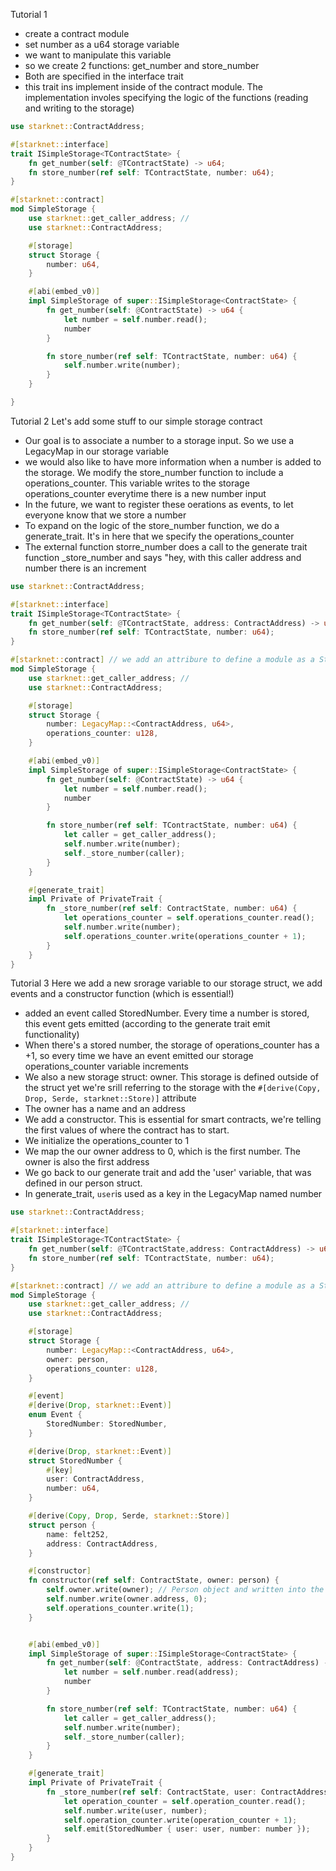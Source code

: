 Tutorial 1
- create a contract module
- set number as a u64 storage variable
- we want to manipulate this variable
- so we create 2 functions: get_number and store_number
- Both are specified in the interface trait
- this trait ins implement inside of the contract module. The implementation involes specifying the logic of the functions (reading and writing to the storage)



```rust
use starknet::ContractAddress;

#[starknet::interface]
trait ISimpleStorage<TContractState> {
    fn get_number(self: @TContractState) -> u64;
    fn store_number(ref self: TContractState, number: u64);
}

#[starknet::contract] 
mod SimpleStorage {
    use starknet::get_caller_address; // 
    use starknet::ContractAddress;

    #[storage]
    struct Storage {
        number: u64,
    }

    #[abi(embed_v0)]
    impl SimpleStorage of super::ISimpleStorage<ContractState> {
        fn get_number(self: @ContractState) -> u64 {
            let number = self.number.read();
            number
        }

        fn store_number(ref self: TContractState, number: u64) {
            self.number.write(number);
        }
    }

}

```

Tutorial 2
Let's add some stuff to our simple storage contract
- Our goal is to associate a number to a storage input. So we use a LegacyMap in our storage variable
- we would also like to have more information  when a number is added to the storage. We modify the store_number function to include a operations_counter. This variable writes to the storage operations_counter everytime there is a new number input
- In the future, we want to register these oerations as events, to let everyone know that we store a number
- To expand on the logic of the store_number function, we do a generate_trait. It's in here that we specify the operations_counter
- The external function storre_number does a call to the generate trait function _store_number and says "hey, with this caller address and number there is an increment


```rust
use starknet::ContractAddress;

#[starknet::interface]
trait ISimpleStorage<TContractState> {
    fn get_number(self: @TContractState, address: ContractAddress) -> u64;
    fn store_number(ref self: TContractState, number: u64);
}

#[starknet::contract] // we add an attribure to define a module as a Starknet contract, this module tells the compiler this code is meant to run on Starknet. We also use modules to make a clear distinction between different components of the contract, such as its storage variables, the constructor, external functions and events.
mod SimpleStorage {
    use starknet::get_caller_address; // 
    use starknet::ContractAddress;

    #[storage]
    struct Storage {
        number: LegacyMap::<ContractAddress, u64>,
        operations_counter: u128,
    }

    #[abi(embed_v0)]
    impl SimpleStorage of super::ISimpleStorage<ContractState> {
        fn get_number(self: @ContractState) -> u64 {
            let number = self.number.read();
            number
        }

        fn store_number(ref self: TContractState, number: u64) {
            let caller = get_caller_address();
            self.number.write(number);
            self._store_number(caller);
        }
    }

    #[generate_trait]
    impl Private of PrivateTrait {
        fn _store_number(ref self: ContractState, number: u64) {
            let operations_counter = self.operations_counter.read();
            self.number.write(number);
            self.operations_counter.write(operations_counter + 1);
        }
    }
}

```

Tutorial 3
Here we add a new srorage variable to our storage struct, we add events and a constructor function (which is essential!)
- added an event called StoredNumber. Every time a number is stored, this event gets emitted (according to the generate trait emit functionality)
- When there's a stored number, the storage of operations_counter has a +1, so every time we have an event emitted our storage operations_counter variable increments
- We also a new storage struct: owner. This storage is defined outside of the struct yet we're srill referring to the storage with the ```#[derive(Copy, Drop, Serde, starknet::Store)]``` attribute
- The owner has a name and an address
- We add a constructor. This is essential for smart contracts, we're telling the first values of where the contract has to start.
- We initialize the operations_counter to 1
- We map the our owner address to 0, which is the first number. The owner is also the first address
- We go back to our generate trait and add the 'user' variable, that was defined in our person struct.
- In generate_trait, ```user```is used as a key in the LegacyMap named number
 



```rust
use starknet::ContractAddress;

#[starknet::interface]
trait ISimpleStorage<TContractState> {
    fn get_number(self: @TContractState,address: ContractAddress) -> u64;
    fn store_number(ref self: TContractState, number: u64);
}

#[starknet::contract] // we add an attribure to define a module as a Starknet contract, this module tells the compiler this code is meant to run on Starknet. We also use modules to make a clear distinction between different components of the contract, such as its storage variables, the constructor, external functions and events.
mod SimpleStorage {
    use starknet::get_caller_address; // 
    use starknet::ContractAddress;

    #[storage]
    struct Storage {
        number: LegacyMap::<ContractAddress, u64>,
        owner: person,
        operations_counter: u128,
    }

    #[event]
    #[derive(Drop, starknet::Event)]
    enum Event {
        StoredNumber: StoredNumber,
    }

    #[derive(Drop, starknet::Event)]
    struct StoredNumber {
        #[key]
        user: ContractAddress,
        number: u64,
    }

    #[derive(Copy, Drop, Serde, starknet::Store)]
    struct person {
        name: felt252,
        address: ContractAddress,
    }

    #[constructor]
    fn constructor(ref self: ContractState, owner: person) {
        self.owner.write(owner); // Person object and written into the contract's storage
        self.number.write(owner.address, 0);
        self.operations_counter.write(1);
    }


    #[abi(embed_v0)]
    impl SimpleStorage of super::ISimpleStorage<ContractState> {
        fn get_number(self: @ContractState, address: ContractAddress) -> u64 {
            let number = self.number.read(address);
            number
        }

        fn store_number(ref self: TContractState, number: u64) {
            let caller = get_caller_address();
            self.number.write(number);
            self._store_number(caller);
        }
    }

    #[generate_trait]
    impl Private of PrivateTrait {
        fn _store_number(ref self: ContractState, user: ContractAddress, number: u64) {
            let operation_counter = self.operation_counter.read();
            self.number.write(user, number);
            self.operation_counter.write(operation_counter + 1);
            self.emit(StoredNumber { user: user, number: number });
        }
    }
}


```
